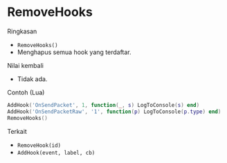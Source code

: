 # RemoveHooks

Ringkasan
- `RemoveHooks()`
- Menghapus semua hook yang terdaftar.

Nilai kembali
- Tidak ada.

Contoh (Lua)
```lua
AddHook('OnSendPacket', 1, function(_, s) LogToConsole(s) end)
AddHook('OnSendPacketRaw', '1', function(p) LogToConsole(p.type) end)
RemoveHooks()
```

Terkait
- `RemoveHook(id)`
- `AddHook(event, label, cb)`

